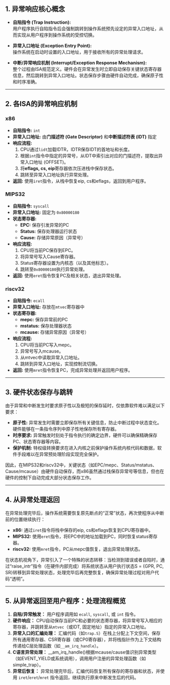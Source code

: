 
## 1. 异常响应核心概念

- **自陷指令 (Trap Instruction):**  
  用户程序执行自陷指令后会强制跳转到操作系统预先设定的异常入口地址，从而实现从用户程序到操作系统的受控切换。
  
- **异常入口地址 (Exception Entry Point):**  
  操作系统在启动时设置的入口地址，用于接收所有的异常处理请求。
  
- **中断/异常响应机制 (Interrupt/Exception Response Mechanism):**  
  整个过程由ISA规范定义。硬件会在异常发生时立即自动保存关键状态寄存器信息，然后跳转到异常入口地址。状态保存步骤由硬件自动完成，确保原子性和时序准确。

---

## 2. 各ISA的异常响应机制

### x86
- **自陷指令:** `int`  
- **异常入口地址:** 由**门描述符 (Gate Descriptor)** 和**中断描述符表 (IDT)** 指定  
- **响应流程:**
  1. CPU通过`lidt`加载IDTR，IDTR保存IDT的首地址和长度。
  2. 根据`int`指令中指定的异常号，从IDT中索引出对应的门描述符，提取出异常入口地址 (OFFSET)。
  3. 将**eflags, cs, eip**寄存器依次压进栈中保存状态。
  4. 跳转至异常入口地址执行异常处理。
- **返回:** 使用`iret`指令，从栈中恢复eip, cs和eflags，返回到用户程序。

### MIPS32
- **自陷指令:** `syscall`
- **异常入口地址:** 固定为 `0x80000180`
- **状态寄存器:**  
  - **EPC:** 保存引发异常的PC  
  - **Status:** 保存处理器运行状态  
  - **Cause:** 存储异常原因（异常号）
- **响应流程:**
  1. CPU将当前PC保存到EPC。
  2. 将异常号写入Cause寄存器。
  3. Status寄存器设置为内核态（以及其他标志）。
  4. 跳转至`0x80000180`执行异常处理。
- **返回:** 使用`eret`指令恢复PC及相关状态，退出异常处理。

### riscv32
- **自陷指令:** `ecall`  
- **异常入口地址:** 存放在`mtvec`寄存器中  
- **状态寄存器:**  
  - **mepc:** 保存异常前的PC  
  - **mstatus:** 保存处理器状态  
  - **mcause:** 存储异常原因（异常号）
- **响应流程:**
  1. CPU将当前PC写入mepc。
  2. 异常号写入mcause。
  3. 从mtvec中读取异常入口地址。
  4. 跳转到异常入口地址，实现控制流切换。
- **返回:** 使用`mret`指令恢复PC，完成异常处理并返回用户程序。

---

## 3. 硬件状态保存与跳转

由于异常和中断发生时要求原子性以及极短的保存延时，仅依靠软件难以满足以下要求：
- **原子性:** 异常发生时需要立即保存所有关键信息，防止中断过程中状态变化。硬件能够在一条指令序列中原子性地保存所有寄存器。
- **时序要求:** 异常触发时刻处于指令执行的确定边界，硬件可以确保精确保存PC、状态寄存器等内容。
- **保护机制:** 特权级转换要求在进入内核之前保护操作系统内核代码和数据，软件手段难以在异常预处理阶段实现完全保护。

因此，在MIPS32和riscv32中，关键状态（如EPC/mepc、Status/mstatus、Cause/mcause）由硬件自动保存，而x86虽然通过栈保存异常号等信息，但也在硬件的控制下自动完成大部分状态保存工作。

---

## 4. 从异常处理返回

在异常处理完毕后，操作系统需要恢复原先断点的“正常”状态，再次使程序从中断前的位置继续执行：
- **x86:** 通过`iret`指令将栈中保存的eip, cs和eflags恢复到CPU寄存器中。
- **MIPS32:** 使用`eret`指令，将EPC中的地址加载到PC，同时恢复status寄存器。
- **riscv32:** 使用`mret`指令，PC从mepc值恢复，退出异常处理状态。

在状态机视角下，异常引入了一个特殊的状态转移：当检测到错误或者自陷时，通过“raise_intr”指令（在硬件内部完成）将系统状态从用户执行状态S = {GPR, PC, SR}转移到异常处理状态，处理完毕后再完整恢复，确保异常处理过程对用户代码“透明”。

---

## 5. 从异常返回至用户程序：处理流程概览

1. **自陷/异常触发：** 用户程序调用如 `ecall`, `syscall`, 或 `int` 指令。
2. **硬件响应：** CPU自动保存当前PC和必要的状态寄存器，将异常号写入相应的寄存器，并跳转至从`mtvec`（或IDT, 固定地址）指定的异常入口地址。
3. **异常入口的汇编处理：** 汇编代码（如`trap.S`）在栈上分配上下文空间，保存所有通用寄存器、CSR寄存器（或CP0寄存器），并将栈指针作为上下文结构传递给C层处理函数（如`__am_irq_handle`）。
4. **C语言异常处理：** __am_irq_handle()根据mcause/cause值识别异常类型（如EVENT_YIELD或系统调用），调用用户注册的异常处理函数（如simple_trap）。
5. **异常后恢复：** 异常处理完毕后，汇编代码恢复所有保存的寄存器和状态，并使用 `iret`/`eret`/`mret` 指令返回，继续执行原来中断发生后的代码。

